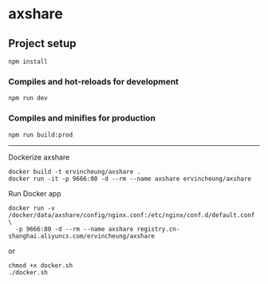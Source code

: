 # axshare

## Project setup
```
npm install
```

### Compiles and hot-reloads for development
```
npm run dev
```

### Compiles and minifies for production
```
npm run build:prod
```

***

Dockerize axshare

    docker build -t ervincheung/axshare .
    docker run -it -p 9666:80 -d --rm --name axshare ervincheung/axshare

Run Docker app
    
    docker run -v /docker/data/axshare/config/nginx.conf:/etc/nginx/conf.d/default.conf \
      -p 9666:80 -d --rm --name axshare registry.cn-shanghai.aliyuncs.com/ervincheung/axshare
    
 or
 
    chmod +x docker.sh
    ./docker.sh